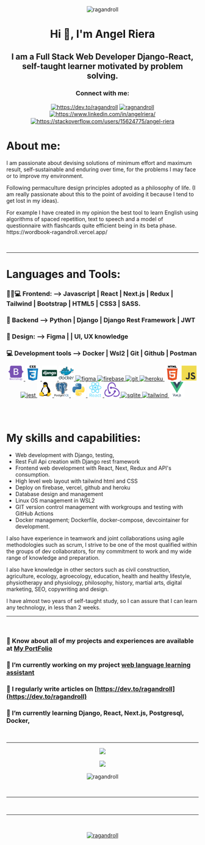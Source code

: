<p align="center"> <img src="https://komarev.com/ghpvc/?username=ragandroll&label=Profile%20views&color=0e75b6&style=flat" alt="ragandroll" /> </p>
<h1 align="center">Hi 👋, I'm Angel Riera</h1>
<h2 align="center">I am a Full Stack Web Developer Django-React, self-taught learner motivated by problem solving.</h2>
<h3 align="center">Connect with me:</h3>
<p align="center">
<a target="blank" href="https://dev.to/ragandroll" target="blank"><img align="center" src="https://raw.githubusercontent.com/rahuldkjain/github-profile-readme-generator/master/src/images/icons/Social/devto.svg" alt="https://dev.to/ragandroll" height="30" width="40" /></a>
<a target="blank" href="https://twitter.com/ragnandroll" target="blank"><img align="center" src="https://raw.githubusercontent.com/rahuldkjain/github-profile-readme-generator/master/src/images/icons/Social/twitter.svg" alt="ragnandroll" height="30" width="40" /></a>
<a target="blank" href="https://www.linkedin.com/in/angelriera/" target="blank"><img align="center" src="https://raw.githubusercontent.com/rahuldkjain/github-profile-readme-generator/master/src/images/icons/Social/linked-in-alt.svg" alt="https://www.linkedin.com/in/angelriera/" height="30" width="40" /></a>
<a target="blank" href="https://stackoverflow.com/users/15624775/angel-riera" target="blank"><img align="center" src="https://raw.githubusercontent.com/rahuldkjain/github-profile-readme-generator/master/src/images/icons/Social/stack-overflow.svg" alt="https://stackoverflow.com/users/15624775/angel-riera" height="30" width="40" /></a>
</p>


# About me:

<p>I am passionate about devising solutions of <span>minimum effort and maximum result, self-sustainable and enduring over time,</span> for the problems I may face or to improve my environment.</p>
<p>
Following <span>permaculture design principles adopted as a philosophy of life.</span>
<span>(I am really passionate about this to the point of avoiding it because I tend to get lost in my ideas).</span>
</p>
<p>
For example I have created in my opinion the best tool to learn English using <span></span> algorithms of spaced repetition, text to speech and a model of questionnaire with flashcards quite efficient being in its beta phase.
https://wordbook-ragandroll.vercel.app/
</p>

<br>
<hr>

# Languages and Tools:

### 👨🏻💻 Frontend: --> Javascript | React | Next.js | Redux | Tailwind | Bootstrap | HTML5 | CSS3 | SASS.
### 🧮 Backend --> Python | Django | Django Rest Framework | JWT 
### 🎨 Design: --> Figma | | UI, UX knowledge
### 💻 Development tools --> Docker | Wsl2 | Git | Github | Postman

<p align="center"> <a target="blank" href="https://getbootstrap.com" target="_blank" rel="noreferrer"> <img src="https://raw.githubusercontent.com/devicons/devicon/master/icons/bootstrap/bootstrap-plain-wordmark.svg" alt="bootstrap" width="40" height="40"/> </a> <a target="blank" href="https://www.w3schools.com/css/" target="_blank" rel="noreferrer"> <img src="https://raw.githubusercontent.com/devicons/devicon/master/icons/css3/css3-original-wordmark.svg" alt="css3" width="40" height="40"/> </a> <a target="blank" href="https://www.djangoproject.com/" target="_blank" rel="noreferrer"> <img src="https://raw.githubusercontent.com/devicons/devicon/master/icons/django/django-original.svg" alt="django" width="40" height="40"/> </a> <a target="blank" href="https://www.docker.com/" target="_blank" rel="noreferrer"> <img src="https://raw.githubusercontent.com/devicons/devicon/master/icons/docker/docker-original-wordmark.svg" alt="docker" width="40" height="40"/> </a> <a target="blank" href="https://www.figma.com/" target="_blank" rel="noreferrer"> <img src="https://www.vectorlogo.zone/logos/figma/figma-icon.svg" alt="figma" width="40" height="40"/> </a> <a target="blank" href="https://firebase.google.com/" target="_blank" rel="noreferrer"> <img src="https://www.vectorlogo.zone/logos/firebase/firebase-icon.svg" alt="firebase" width="40" height="40"/> </a> <a target="blank" href="https://git-scm.com/" target="_blank" rel="noreferrer"> <img src="https://www.vectorlogo.zone/logos/git-scm/git-scm-icon.svg" alt="git" width="40" height="40"/> </a> <a target="blank" href="https://heroku.com" target="_blank" rel="noreferrer"> <img src="https://www.vectorlogo.zone/logos/heroku/heroku-icon.svg" alt="heroku" width="40" height="40"/> </a> <a target="blank" href="https://www.w3.org/html/" target="_blank" rel="noreferrer"> <img src="https://raw.githubusercontent.com/devicons/devicon/master/icons/html5/html5-original-wordmark.svg" alt="html5" width="40" height="40"/> </a> <a target="blank" href="https://developer.mozilla.org/en-US/docs/Web/JavaScript" target="_blank" rel="noreferrer"> <img src="https://raw.githubusercontent.com/devicons/devicon/master/icons/javascript/javascript-original.svg" alt="javascript" width="40" height="40"/> </a> <a target="blank" href="https://jestjs.io" target="_blank" rel="noreferrer"> <img src="https://www.vectorlogo.zone/logos/jestjsio/jestjsio-icon.svg" alt="jest" width="40" height="40"/> </a> <a target="blank" href="https://www.linux.org/" target="_blank" rel="noreferrer"> <img src="https://raw.githubusercontent.com/devicons/devicon/master/icons/linux/linux-original.svg" alt="linux" width="40" height="40"/> </a> <a target="blank" href="https://www.postgresql.org" target="_blank" rel="noreferrer"> <img src="https://raw.githubusercontent.com/devicons/devicon/master/icons/postgresql/postgresql-original-wordmark.svg" alt="postgresql" width="40" height="40"/> </a> <a target="blank" href="https://www.python.org" target="_blank" rel="noreferrer"> <img src="https://raw.githubusercontent.com/devicons/devicon/master/icons/python/python-original.svg" alt="python" width="40" height="40"/> </a> <a target="blank" href="https://reactjs.org/" target="_blank" rel="noreferrer"> <img src="https://raw.githubusercontent.com/devicons/devicon/master/icons/react/react-original-wordmark.svg" alt="react" width="40" height="40"/> </a> <a target="blank" href="https://redux.js.org" target="_blank" rel="noreferrer"> <img src="https://raw.githubusercontent.com/devicons/devicon/master/icons/redux/redux-original.svg" alt="redux" width="40" height="40"/> </a> <a target="blank" href="https://www.sqlite.org/" target="_blank" rel="noreferrer"> <img src="https://www.vectorlogo.zone/logos/sqlite/sqlite-icon.svg" alt="sqlite" width="40" height="40"/> </a> <a target="blank" href="https://tailwindcss.com/" target="_blank" rel="noreferrer"> <img src="https://www.vectorlogo.zone/logos/tailwindcss/tailwindcss-icon.svg" alt="tailwind" width="40" height="40"/> </a> <a target="_blank" href="https://vuejs.org/" target="_blank" rel="noreferrer"> <img src="https://raw.githubusercontent.com/devicons/devicon/master/icons/vuejs/vuejs-original-wordmark.svg" alt="vuejs" width="40" height="40"/> </a> </p>

<br>
<br>


# My skills and capabilities: 

- Web development with Django, testing, 
- Rest Full Api creation with Django rest framework
- Frontend web development with React, Next, Redux and API's consumption.
- High level web layout with tailwind html and CSS
- Deploy on firebase, vercel, github and heroku
- Database design and management
- Linux OS management in WSL2
- GIT version control management with workgroups and testing with GitHub Actions
- Docker management; Dockerfile, docker-compose, devcointainer for development.

I also have experience in teamwork and joint collaborations using agile methodologies such as scrum, I strive to be one of the most qualified within the groups of dev collaborators, for my commitment to work and my wide range of knowledge and preparation.

I also have knowledge in other sectors such as civil construction, agriculture, ecology, agroecology, education, health and healthy lifestyle, physiotherapy and physiology, philosophy, history, martial arts, digital marketing, SEO, copywriting and design.

I have almost two years of self-taught study, so I can assure that I can learn any technology, in less than 2 weeks.

<hr/>
<br>

### 📄 Know about all of my projects and experiences are available at [My PortFolio](https://angel-riera.vercel.app/)
### 🔭 I’m currently working on my project [web language learning assistant](https://wordbook-ragandroll.vercel.app/)
### 📝 I regularly write articles on [https://dev.to/ragandroll](https://dev.to/ragandroll)
### 🌱 I’m currently learning **Django, React, Next.js, Postgresql, Docker,**

<br>
<hr>

<p align="center"> 
<img   src="https://github-readme-stats.vercel.app/api/top-langs/?username=ragandroll&layout=compact&langs_count=7&theme=chartreuse-dark"/>
</p>

<p align="center"> 
<img  src="https://github-readme-stats.vercel.app/api?username=ragandroll&show_icons=true&theme=chartreuse-dark&include_all_commits=true&count_private=true"/>
</p>

<p align="center" >
<img  src="https://github-readme-streak-stats.herokuapp.com/?user=ragandroll&layout=compact&langs_count=7&theme=chartreuse-dark" alt="ragandroll" />
</p>

<br>
<hr/>
<br>

<hr/>
<br>
<p align="center"> <a target="blank" href="https://ragandroll.github.io/RagAndRoll/" ><img src="https://github-profile-trophy.vercel.app/?username=ragandroll" alt="ragandroll" /></a> </p>
